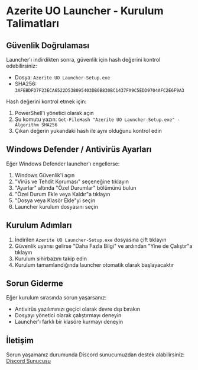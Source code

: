 # Azerite UO Launcher - Kurulum Talimatları

## Güvenlik Doğrulaması
Launcher'ı indirdikten sonra, güvenlik için hash değerini kontrol edebilirsiniz:

- Dosya: `Azerite UO Launcher-Setup.exe`
- SHA256: `3AFEBDFD7F23ECA6522D538095403DB0B830BC1437FA9C5EDD9704AFC2E6F9A3`

Hash değerini kontrol etmek için:
1. PowerShell'i yönetici olarak açın
2. Şu komutu yazın: `Get-FileHash "Azerite UO Launcher-Setup.exe" -Algorithm SHA256`
3. Çıkan değerin yukarıdaki hash ile aynı olduğunu kontrol edin

## Windows Defender / Antivirüs Ayarları
Eğer Windows Defender launcher'ı engellerse:

1. Windows Güvenlik'i açın
2. "Virüs ve Tehdit Koruması" seçeneğine tıklayın
3. "Ayarlar" altında "Özel Durumlar" bölümünü bulun
4. "Özel Durum Ekle veya Kaldır"a tıklayın
5. "Dosya veya Klasör Ekle"yi seçin
6. Launcher kurulum dosyasını seçin

## Kurulum Adımları
1. İndirilen `Azerite UO Launcher-Setup.exe` dosyasına çift tıklayın
2. Güvenlik uyarısı gelirse "Daha Fazla Bilgi" ve ardından "Yine de Çalıştır"a tıklayın
3. Kurulum sihirbazını takip edin
4. Kurulum tamamlandığında launcher otomatik olarak başlayacaktır

## Sorun Giderme
Eğer kurulum sırasında sorun yaşarsanız:
- Antivirüs yazılımınızı geçici olarak devre dışı bırakın
- Dosyayı yönetici olarak çalıştırmayı deneyin
- Launcher'ı farklı bir klasöre kurmayı deneyin

## İletişim
Sorun yaşamanız durumunda Discord sunucumuzdan destek alabilirsiniz:
[Discord Sunucusu](https://discord.gg/azeriteuo) 